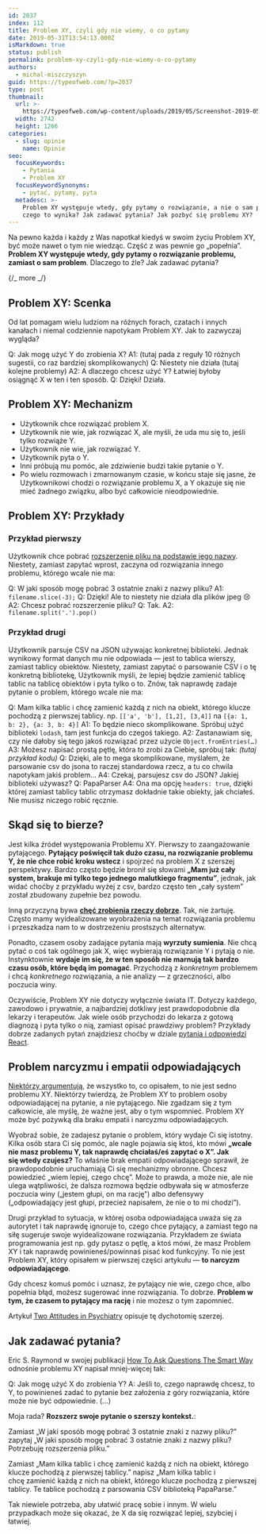 ```yaml
---
id: 2037
index: 112
title: Problem XY, czyli gdy nie wiemy, o co pytamy
date: 2019-05-31T13:54:13.000Z
isMarkdown: true
status: publish
permalink: problem-xy-czyli-gdy-nie-wiemy-o-co-pytamy
authors:
  - michal-miszczyszyn
guid: https://typeofweb.com/?p=2037
type: post
thumbnail:
  url: >-
    https://typeofweb.com/wp-content/uploads/2019/05/Screenshot-2019-05-31-at-3.51.58-PM.png
  width: 2742
  height: 1266
categories:
  - slug: opinie
    name: Opinie
seo:
  focusKeywords:
    - Pytania
    - Problem XY
  focusKeywordSynonyms:
    - pytać, pytamy, pyta
  metadesc: >-
    Problem XY występuje wtedy, gdy pytamy o rozwiązanie, a nie o sam problem. Z
    czego to wynika? Jak zadawać pytania? Jak pozbyć się problemu XY?
---
```


Na pewno każda i każdy z Was napotkał kiedyś w swoim życiu Problem XY, być może nawet o tym nie wiedząc. Część z was pewnie go „popełnia”. **Problem XY występuje wtedy, gdy pytamy o rozwiązanie problemu, zamiast o sam problem**. Dlaczego to źle? Jak zadawać pytania?

{/_ more _/}

## Problem XY: Scenka

Od lat pomagam wielu ludziom na różnych forach, czatach i innych kanałach i niemal codziennie napotykam Problem XY. Jak to zazwyczaj wygląda?

Q: Jak mogę użyć Y do zrobienia X?
A1: (tutaj pada z reguły 10 różnych sugestii, co raz bardziej skomplikowanych)
Q: Niestety nie działa (tutaj kolejne problemy)
A2: A dlaczego chcesz użyć Y? Łatwiej byłoby osiągnąć X w ten i ten sposób.
Q: Dzięki! Działa.

## Problem XY: Mechanizm

- Użytkownik chce rozwiązać problem X.
- Użytkownik nie wie, jak rozwiązać X, ale myśli, że uda mu się to, jeśli tylko rozwiąże Y.
- Użytkownik nie wie, jak rozwiązać Y.
- Użytkownik pyta o Y.
- Inni próbują mu pomóc, ale zdziwienie budzi takie pytanie o Y.
- Po wielu rozmowach i zmarnowanym czasie, w końcu staje się jasne, że Użytkownikowi chodzi o rozwiązanie problemu X, a Y okazuje się nie mieć żadnego związku, albo być całkowicie nieodpowiednie.

## Problem XY: Przykłady

### Przykład pierwszy

Użytkownik chce pobrać [rozszerzenie pliku na podstawie jego nazwy][2]. Niestety, zamiast zapytać wprost, zaczyna od rozwiązania innego problemu, którego wcale nie ma:

Q: W jaki sposób mogę pobrać 3 ostatnie znaki z nazwy pliku?
A1: `filename.slice(-3);`
Q: Dzięki! Ale to niestety nie działa dla plików jpeg 😢
A2: Chcesz pobrać rozszerzenie pliku?
Q: Tak.
A2: `filename.split('.').pop()`

### Przykład drugi

Użytkownik parsuje CSV na JSON używając konkretnej biblioteki. Jednak wynikowy format danych mu nie odpowiada — jest to tablica wierszy, zamiast tablicy obiektów. Niestety, zamiast zapytać o parsowanie CSV i o tę konkretną bibliotekę, Użytkownik myśli, że lepiej będzie zamienić tablicę tablic na tablicę obiektów i pyta tylko o to. Znów, tak naprawdę zadaje pytanie o problem, którego wcale nie ma:

Q: Mam kilka tablic i chcę zamienić każdą z nich na obiekt, którego klucze pochodzą z pierwszej tablicy. np. `[['a', 'b'], [1,2], [3,4]]` na `[{a: 1, b: 2}, {a: 3, b: 4}]`
A1: To będzie nieco skomplikowane. Spróbuj użyć biblioteki `lodash`, tam jest funkcja do czegoś takiego.
A2: Zastanawiam się, czy nie dałoby się tego jakoś rozwiązać przez użycie `Object.fromEntries(…)`
A3: Możesz napisać prostą pętlę, która to zrobi za Ciebie, spróbuj tak: _(tutaj przykład kodu)_
Q: Dzięki, ale to mega skomplikowane, myślałem, że parsowanie csv do jsona to raczej standardowa rzecz, a tu co chwila napotykam jakiś problem…
A4: Czekaj, parsujesz csv do JSON? Jakiej biblioteki używasz?
Q: PapaParser
A4: Ona ma opcję `headers: true`, dzięki której zamiast tablicy tablic otrzymasz dokładnie takie obiekty, jak chciałeś. Nie musisz niczego robić ręcznie.

## Skąd się to bierze?

Jest kilka źródeł występowania Problemu XY. Pierwszy to zaangażowanie pytającego. **Pytający poświęcił tak dużo czasu, na rozwiązanie problemu Y, że nie chce robić kroku wstecz** i spojrzeć na problem X z szerszej perspektywy. Bardzo często będzie bronił się słowami **„Mam już cały system, brakuje mi tylko tego jednego malutkiego fragmentu”**, jednak, jak widać choćby z przykładu wyżej z csv, bardzo często ten „cały system” został zbudowany zupełnie bez powodu.

Inną przyczyną bywa [**chęć zrobienia rzeczy dobrze**][4]. Tak, nie żartuję. Często mamy wyidealizowane wyobrażenia na temat rozwiązania problemu i przeszkadza nam to w dostrzeżeniu prostszych alternatyw.

Ponadto, czasem osoby zadające pytania mają **wyrzuty sumienia**. Nie chcą pytać o coś tak ogólnego jak X, więc wybierają rozwiązanie Y i pytają o nie. Instynktownie **wydaje im się, że w ten sposób nie marnują tak bardzo czasu osób, które będą im pomagać**. Przychodzą z _konkretnym_ problemem i chcą _konkretnego_ rozwiązania, a nie analizy — z grzeczności, albo poczucia winy.

Oczywiście, Problem XY nie dotyczy wyłącznie świata IT. Dotyczy każdego, zawodowo i prywatnie, a najbardziej dotkliwy jest prawdopodobnie dla lekarzy i terapeutów. Jak wiele osób przychodzi do lekarza z gotową diagnozą i pyta tylko o nią, zamiast opisać prawdziwy problem? Przykłady dobrze zadanych pytań znajdziesz choćby w dziale [pytania i odpowiedzi React](https://typeofweb.com/2018/03/26/odpowiadam-na-pytania-props-nawiasy-klamrowe-funkcje-vs-klasy-import-react/).

## Problem narcyzmu i empatii odpowiadających

[Niektórzy argumentują][3], że wszystko to, co opisałem, to nie jest sedno problemu XY. Niektórzy twierdzą, że Problem XY to problem osoby odpowiadającej na pytanie, a nie pytającego. Nie zgadzam się z tym całkowicie, ale myślę, że ważne jest, aby o tym wspomnieć. Problem XY może być pożywką dla braku empatii i narcyzmu odpowiadających.

Wyobraź sobie, że zadajesz pytanie o problem, który wydaje Ci się istotny. Kilka osób stara Ci się pomóc, ale nagle pojawia się ktoś, kto mówi **„wcale nie masz problemu Y, tak naprawdę chciałaś/eś zapytać o X”. Jak się wtedy czujesz?** To właśnie brak empatii odpowiadającego sprawił, że prawdopodobnie uruchamiają Ci się mechanizmy obronne. Chcesz powiedzieć „wiem lepiej, czego chcę”. Może to prawda, a może nie, ale nie ulega wątpliwości, że dalsza rozmowa będzie odbywała się w atmosferze poczucia winy („jestem głupi, on ma rację”) albo defensywy („odpowiadający jest głupi, przecież napisałem, że nie o to mi chodzi”).

Drugi przykład to sytuacja, w której osoba odpowiadająca uważa się za autorytet i tak naprawdę ignoruje to, czego chce pytający, a zamiast tego na siłę sugeruje swoje wyidealizowane rozwiązania. Przykładem ze świata programowania jest np. gdy pytasz o pętlę, a ktoś mówi, że masz Problem XY i tak naprawdę powinieneś/powinnaś pisać kod funkcyjny. To nie jest Problem XY, który opisałem w pierwszej części artykułu — **to narcyzm odpowiadającego**.

Gdy chcesz komuś pomóc i uznasz, że pytający nie wie, czego chce, albo popełnia błąd, możesz sugerować inne rozwiązania. To dobrze. **Problem w tym, że czasem to pytający ma rację** i nie możesz o tym zapomnieć.

Artykuł [Two Attitudes in Psychiatry][1] opisuje tę dychotomię szerzej.

## Jak zadawać pytania?

Eric S. Raymond w swojej publikacji [How To Ask Questions The Smart Way][5] odnośnie problemu XY napisał mniej-więcej tak:

Q: Jak mogę użyć X do zrobienia Y?
A: Jeśli to, czego naprawdę chcesz, to Y, to powinieneś zadać to pytanie bez założenia z góry rozwiązania, które może nie być odpowiednie. (…)

Moja rada? **Rozszerz swoje pytanie o szerszy kontekst.**:

Zamiast „W jaki sposób mogę pobrać 3 ostatnie znaki z nazwy pliku?” zapytaj „W jaki sposób mogę pobrać 3 ostatnie znaki z nazwy pliku? Potrzebuję rozszerzenia pliku.”

Zamiast „Mam kilka tablic i chcę zamienić każdą z nich na obiekt, którego klucze pochodzą z pierwszej tablicy.” napisz „Mam kilka tablic i chcę zamienić każdą z nich na obiekt, którego klucze pochodzą z pierwszej tablicy. Te tablice pochodzą z parsowania CSV biblioteką PapaParse.”

Tak niewiele potrzeba, aby ułatwić pracę sobie i innym. W wielu przypadkach może się okazać, że X da się rozwiązać lepiej, szybciej i łatwiej.

[1]: https://slatestarcodex.com/2016/02/24/two-attitudes-in-psychiatry/
[2]: https://mywiki.wooledge.org/XyProblem
[3]: https://artyom.me/yx
[4]: https://www.perlmonks.org/?node_id=542341
[5]: http://www.catb.org/~esr/faqs/smart-questions.html
